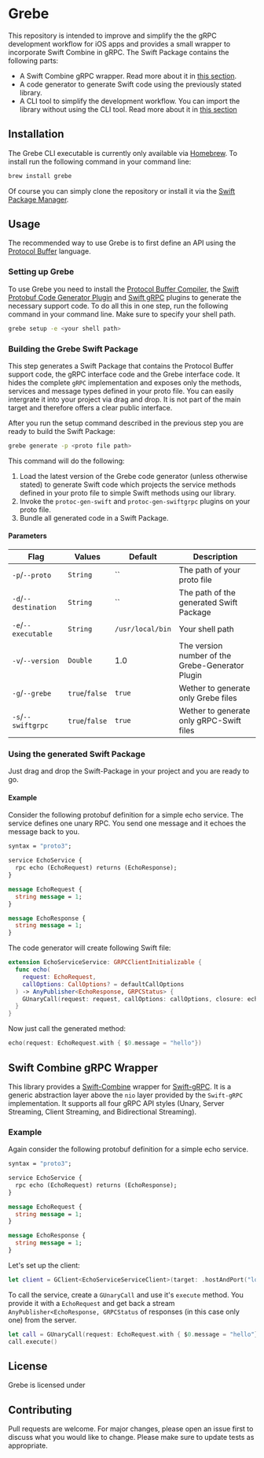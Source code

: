 # Grebe

This repository is intended to improve and simplify the the gRPC development workflow for iOS apps and provides a small wrapper to incorporate Swift Combine in gRPC. The Swift Package contains the following parts: 
- A Swift Combine gRPC wrapper. Read more about it in [this section](#swift-combine-grpc-wrapper).
- A code generator to generate Swift code using the previously stated library.
- A CLI tool to simplify the development workflow. You can import the library without using the CLI tool. Read more about it in [this section](#building-the-grebe-swift-package)

## Installation
The Grebe CLI executable is currently only available via [Homebrew](https://brew.sh). To install run the following command in your command line:
```bash
brew install grebe
```
Of course you can simply clone the repository or install it via the [Swift Package Manager](https://swift.org/package-manager/).

## Usage
The recommended way to use Grebe is to first define an API using the [Protocol Buffer](https://developers.google.com/protocol-buffers/) language.

### Setting up Grebe
To use Grebe you need to install the [Protocol Buffer Compiler](https://github.com/protocolbuffers/protobuf), the [Swift Protobuf Code Generator Plugin](https://github.com/apple/swift-protobuf) and [Swift gRPC](https://github.com/grpc/grpc-swift) plugins to generate the necessary support code. To do all this in one step, run the following command in your command line. Make sure to specify your shell path.
```bash
grebe setup -e <your shell path>
```

### Building the Grebe Swift Package
This step generates a Swift Package that contains the Protocol Buffer support code, the gRPC interface code and the Grebe interface code. It hides the complete `gRPC` implementation and exposes only the methods, services and message types defined in your proto file. You can easily intergrate it into your project via drag and drop. It is not part of the main target and therefore offers a clear public interface.

After you run the setup command described in the previous step you are ready to build the Swift Package:

```bash
grebe generate -p <proto file path>
```

This command will do the following:
1. Load the latest version of the Grebe code generator (unless otherwise stated) to generate Swift code which projects the service methods defined in your proto file to simple Swift methods using our library.
2. Invoke the `protoc-gen-swift` and `protoc-gen-swiftgrpc` plugins on your proto file.
3. Bundle all generated code in a Swift Package.

#### Parameters

| Flag                 | Values         | Default          | Description                                      |
| -------------------- | -------------- | ---------------- | ------------------------------------------------ |
| `-p`/`--proto`       | `String`       | ``               | The path of your proto file                      |
| `-d`/`--destination` | `String`       | ``               | The path of the generated Swift Package          |
| `-e`/`--executable`  | `String`       | `/usr/local/bin` | Your shell path                                 |
| `-v`/`--version`     | `Double`       | 1.0              | The version number of the Grebe-Generator Plugin |
| `-g`/`--grebe`       | `true`/`false` | `true`           | Wether to generate only Grebe files              |
| `-s`/`--swiftgrpc`   | `true`/`false` | `true`           | Wether to generate only gRPC-Swift files         |

### Using the generated Swift Package
Just drag and drop the Swift-Package in your project and you are ready to go.

#### Example
Consider the following protobuf definition for a simple echo service. The service defines one unary RPC. You send one message and it echoes the message back to you.
```proto
syntax = "proto3";

service EchoService {
  rpc echo (EchoRequest) returns (EchoResponse);
}

message EchoRequest {
  string message = 1;
}

message EchoResponse {
  string message = 1;
}
```

The code generator will create following Swift file:
```swift
extension EchoServiceService: GRPCClientInitializable {
  func echo(
    request: EchoRequest, 
    callOptions: CallOptions? = defaultCallOptions
  ) -> AnyPublisher<EchoResponse, GRPCStatus> {
    GUnaryCall(request: request, callOptions: callOptions, closure: echo).execute()
  }
}
```
Now just call the generated method:
```swift
echo(request: EchoRequest.with { $0.message = "hello"})
```

## Swift Combine gRPC Wrapper
This library provides a [Swift-Combine](https://developer.apple.com/documentation/combine) wrapper for [Swift-gRPC](https://github.com/grpc/grpc-swift/tree/nio). It is a generic abstraction
layer above the `nio` layer provided by the `Swift-gRPC` implementation. It supports all four gRPC API styles (Unary, Server Streaming, Client Streaming, and Bidirectional Streaming).

### Example
Again consider the following protobuf definition for a simple echo service.
```proto
syntax = "proto3";

service EchoService {
  rpc echo (EchoRequest) returns (EchoResponse);
}

message EchoRequest {
  string message = 1;
}

message EchoResponse {
  string message = 1;
}
```

Let's set up the client:
```swift
let client = GClient<EchoServiceServiceClient>(target: .hostAndPort("localhost", 62801))
```

To call the service, create a `GUnaryCall` and use it's `execute` method. You provide it with a `EchoRequest` and get back a stream `AnyPublisher<EchoResponse, GRPCStatus` of responses (in this case only one) from the server.

```swift
let call = GUnaryCall(request: EchoRequest.with { $0.message = "hello"}, closure: client.service.echo)
call.execute()
```

## License
Grebe is licensed under

## Contributing
Pull requests are welcome. For major changes, please open an issue first to discuss what you would like to change. Please make sure to update tests as appropriate.
